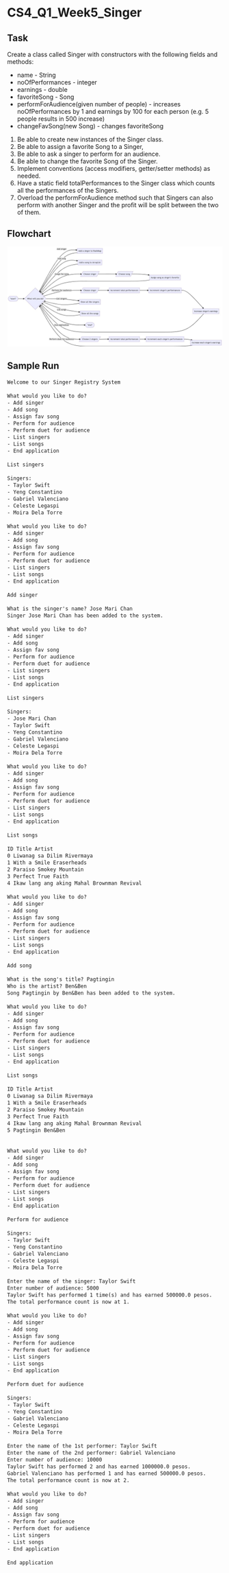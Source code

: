 # CS4_Q1_Week5_Singer

## Task

Create a class called Singer with constructors with the following fields and methods:
- name - String
- noOfPerformances - integer
- earnings - double
- favoriteSong - Song
- performForAudience(given number of people) - increases noOfPerformances by 1 and earnings by 100 for each person (e.g. 5 people results in 500 increase)
- changeFavSong(new Song) - changes favoriteSong

1. Be able to create new instances of the Singer class.
2. Be able to assign a favorite Song to a Singer,
3. Be able to ask a singer to perform for an audience.
4. Be able to change the favorite Song of the Singer.
5. Implement conventions (access modifiers, getter/setter methods) as needed.
6. Have a static field totalPerformances to the Singer class which counts all the performances of the Singers.
7. Overload the performForAudience method such that Singers can also perform with another Singer and the profit will be split between the two of them.


## Flowchart
![qownnotes-media-RIrEXa](README.jpg)

## Sample Run

```
Welcome to our Singer Registry System

What would you like to do?
- Add singer
- Add song
- Assign fav song
- Perform for audience
- Perform duet for audience
- List singers
- List songs
- End application

List singers

Singers:
- Taylor Swift
- Yeng Constantino
- Gabriel Valenciano
- Celeste Legaspi
- Moira Dela Torre

What would you like to do?
- Add singer
- Add song
- Assign fav song
- Perform for audience
- Perform duet for audience
- List singers
- List songs
- End application

Add singer

What is the singer's name? Jose Mari Chan
Singer Jose Mari Chan has been added to the system.

What would you like to do?
- Add singer
- Add song
- Assign fav song
- Perform for audience
- Perform duet for audience
- List singers
- List songs
- End application

List singers

Singers:
- Jose Mari Chan
- Taylor Swift
- Yeng Constantino
- Gabriel Valenciano
- Celeste Legaspi
- Moira Dela Torre

What would you like to do?
- Add singer
- Add song
- Assign fav song
- Perform for audience
- Perform duet for audience
- List singers
- List songs
- End application

List songs

ID Title Artist
0 Liwanag sa Dilim Rivermaya
1 With a Smile Eraserheads
2 Paraiso Smokey Mountain
3 Perfect True Faith
4 Ikaw lang ang aking Mahal Brownman Revival

What would you like to do?
- Add singer
- Add song
- Assign fav song
- Perform for audience
- Perform duet for audience
- List singers
- List songs
- End application

Add song

What is the song's title? Pagtingin
Who is the artist? Ben&Ben
Song Pagtingin by Ben&Ben has been added to the system.

What would you like to do?
- Add singer
- Add song
- Assign fav song
- Perform for audience
- Perform duet for audience
- List singers
- List songs
- End application

List songs

ID Title Artist
0 Liwanag sa Dilim Rivermaya
1 With a Smile Eraserheads
2 Paraiso Smokey Mountain
3 Perfect True Faith
4 Ikaw lang ang aking Mahal Brownman Revival
5 Pagtingin Ben&Ben


What would you like to do?
- Add singer
- Add song
- Assign fav song
- Perform for audience
- Perform duet for audience
- List singers
- List songs
- End application

Perform for audience

Singers:
- Taylor Swift
- Yeng Constantino
- Gabriel Valenciano
- Celeste Legaspi
- Moira Dela Torre

Enter the name of the singer: Taylor Swift
Enter number of audience: 5000
Taylor Swift has performed 1 time(s) and has earned 500000.0 pesos.
The total performance count is now at 1.

What would you like to do?
- Add singer
- Add song
- Assign fav song
- Perform for audience
- Perform duet for audience
- List singers
- List songs
- End application

Perform duet for audience

Singers:
- Taylor Swift
- Yeng Constantino
- Gabriel Valenciano
- Celeste Legaspi
- Moira Dela Torre

Enter the name of the 1st performer: Taylor Swift
Enter the name of the 2nd performer: Gabriel Valenciano
Enter number of audience: 10000
Taylor Swift has performed 2 and has earned 1000000.0 pesos.
Gabriel Valenciano has performed 1 and has earned 500000.0 pesos.
The total performance count is now at 2.

What would you like to do?
- Add singer
- Add song
- Assign fav song
- Perform for audience
- Perform duet for audience
- List singers
- List songs
- End application

End application
```

